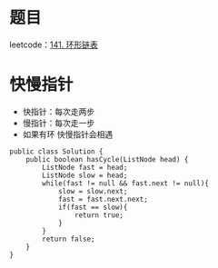 # 题目
leetcode：[141. 环形链表](https://leetcode-cn.com/problems/linked-list-cycle/)
# 快慢指针
- 快指针：每次走两步
- 慢指针：每次走一步
- 如果有环 快慢指针会相遇

```
public class Solution {
    public boolean hasCycle(ListNode head) {
        ListNode fast = head;
        ListNode slow = head;
        while(fast != null && fast.next != null){
            slow = slow.next;
            fast = fast.next.next;
            if(fast == slow){
                return true;
            }
        }
        return false;
    }
}
```
